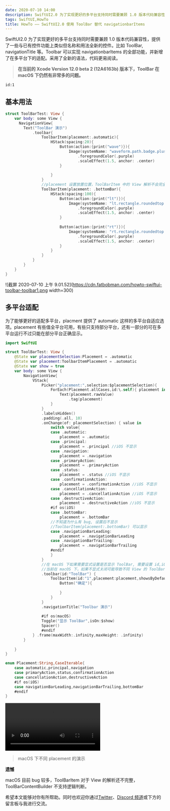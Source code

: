 ```yaml
---
date: 2020-07-10 14:00
description: SwiftUI2.0 为了实现更好的多平台支持同时需要兼顾 1.0 版本代码兼容性，提供了一些与已有控件功能上类似但名称和用法全新的控件。比如 ToolBar, navigationTitle 等。Toolbar 可以实现 navigationbarItems 的全部功能，并新增了在多平台下的适配。采用了全新的语法，代码更易阅读。
tags: SwiftUI,HowTo
title: HowTo —— SwiftUI2.0 使用 ToolBar 替代 navigationbarItems
---
```


SwiftUI2.0 为了实现更好的多平台支持同时需要兼顾 1.0 版本代码兼容性，提供了一些与已有控件功能上类似但名称和用法全新的控件。比如 ToolBar, navigationTitle 等。Toolbar 可以实现 navigationbarItems 的全部功能，并新增了在多平台下的适配。采用了全新的语法，代码更易阅读。
>
> **在当前的 Xcode Version 12.0 beta 2 (12A6163b) 版本下，ToolBar 在 macOS 下仍然有非常多的问题。**

```responser
id:1
```

## 基本用法 ##

```swift
struct ToolBarTest: View {
    var body: some View {
      NavigationView{
        Text("ToolBar 演示")
            .toolbar{
                ToolbarItem(placement:.automatic){
                    HStack(spacing:20){
                        Button(action:{print("wave")}){
                            Image(systemName: "waveform.path.badge.plus")
                                .foregroundColor(.purple)
                                .scaleEffect(1.5, anchor: .center)
                        }
                        
                    }
                }
                //placement 设置放置位置，ToolBarItem 中的 View 解析不会完全和预期一致，不知道是特别限制还是 bug. 比如说无法显示多彩符号，无法使用 Spacer 等。
                ToolbarItem(placement: .bottomBar){
                    HStack(spacing:100){
                        Button(action:{print("lt")}){
                            Image(systemName: "lt.rectangle.roundedtop.fill")
                                .foregroundColor(.purple)
                                .scaleEffect(1.5, anchor: .center)
                        }
                        
                        Button(action:{print("rt")}){
                            Image(systemName: "rt.rectangle.roundedtop.fill")
                                .foregroundColor(.purple)
                                .scaleEffect(1.5, anchor: .center)
                        }
                    }
                }
            }
        }
    }
}
```

![截屏 2020-07-10 上午 9.01.52](https://cdn.fatbobman.com/howto-swiftui-toolbar-toolbar1.png width=300)

## 多平台适配 ##

为了能够更好的适配多平台，placment 提供了 automatic 这样的多平台自适应选项。placement 有些值全平台可用，有些只支持部分平台，还有一部分的可在多平台运行不过只能在部分平台正确显示。

```swift
import SwiftUI

struct ToolBarTest: View {
    @State var placementSelection:Placement = .automatic
    @State var placement:ToolbarItemPlacement = .automatic
    @State var show = true
    var body: some View {
        NavigationView{
            VStack{
                Picker("placement:",selection:$placementSelection){
                    ForEach(Placement.allCases,id:\.self){ placement in
                        Text(placement.rawValue)
                            .tag(placement)
                    }
                }
                .labelsHidden()
                .padding(.all, 10)
                .onChange(of: placementSelection) { value in
                    switch value{
                    case .automatic:
                        placement = .automatic
                    case .principal:
                        placement = .principal //iOS 不显示
                    case .navigation:
                        placement = .navigation
                    case .primaryAction:
                        placement = .primaryAction
                    case .status:
                        placement = .status //iOS 不显示
                    case .confirmationAction:
                        placement = .confirmationAction //iOS 不显示
                    case .cancellationAction:
                        placement = .cancellationAction //iOS 不显示
                    case .destructiveAction:
                        placement = .destructiveAction //iOS 不显示
                    #if os(iOS)
                    case .bottomBar:
                        placement = .bottomBar
                    //不知道为什么有 bug, 设置后不显示
                    //ToolbarItem(placement:.bottomBar) 可以显示
                    case .navigationBarLeading:
                        placement = .navigationBarLeading
                    case .navigationBarTrailing:
                        placement = .navigationBarTrailing
                    #endif
                    }
                }
                //在 macOS 下如果需要显式设置是否显示 ToolBar, 需要设置 id,iOS 下可以不用设置
                //当前在 macOS 下，如果不显式关闭可能导致不同 View 的 ToolBar 混合到了一起，或者重复出现。不知道是否是 bug 还是设计逻辑
                .toolbar(id:"ToolBar") {
                    ToolbarItem(id:"1",placement:placement,showsByDefault:show) {
                        Button("确定"){
                            
                        }
                    }
                }
                .navigationTitle("Toolbar 演示")
                
                #if os(macOS)
                Toggle("显示 ToolBar",isOn:$show)
                Spacer()
                #endif
            } .frame(maxWidth:.infinity,maxHeight: .infinity)
        }
        
    }
}

enum Placement:String,CaseIterable{
    case automatic,principal,navigation
    case primaryAction,status,confirmationAction
    case cancellationAction,destructiveAction
    #if os(iOS)
    case navigationBarLeading,navigationBarTrailing,bottomBar
    #endif
}
```

<video src="https://cdn.fatbobman.com/howto-swiftui-toolbar-video.mp4" controls = "controls">你的浏览器不支持本视频</video>

> macOS 下不同 placement 的演示

**遗憾**

macOS 目前 bug 较多，ToolBarItem 对于 View 的解析还不完整，ToolBarContentBuilder 不支持逻辑判断。

希望本文能够对你有所帮助。同时也欢迎你通过[Twitter](https://twitter.com/fatbobman)、[Discord 频道](https://discord.gg/JuVeuXHcAc)或下方的留言板与我进行交流。
